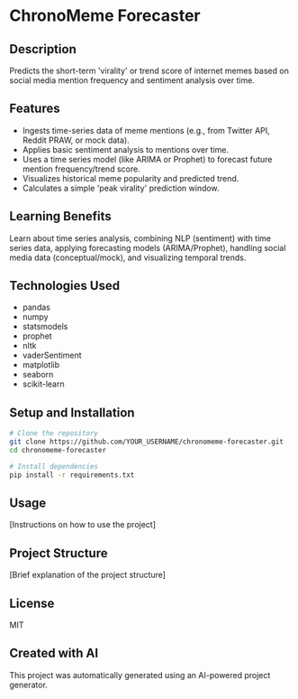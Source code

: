 # ChronoMeme Forecaster

## Description
Predicts the short-term 'virality' or trend score of internet memes based on social media mention frequency and sentiment analysis over time.

## Features
- Ingests time-series data of meme mentions (e.g., from Twitter API, Reddit PRAW, or mock data).
- Applies basic sentiment analysis to mentions over time.
- Uses a time series model (like ARIMA or Prophet) to forecast future mention frequency/trend score.
- Visualizes historical meme popularity and predicted trend.
- Calculates a simple 'peak virality' prediction window.

## Learning Benefits
Learn about time series analysis, combining NLP (sentiment) with time series data, applying forecasting models (ARIMA/Prophet), handling social media data (conceptual/mock), and visualizing temporal trends.

## Technologies Used
- pandas
- numpy
- statsmodels
- prophet
- nltk
- vaderSentiment
- matplotlib
- seaborn
- scikit-learn

## Setup and Installation

```bash
# Clone the repository
git clone https://github.com/YOUR_USERNAME/chronomeme-forecaster.git
cd chronomeme-forecaster

# Install dependencies
pip install -r requirements.txt
```

## Usage
[Instructions on how to use the project]

## Project Structure
[Brief explanation of the project structure]

## License
MIT

## Created with AI
This project was automatically generated using an AI-powered project generator.
